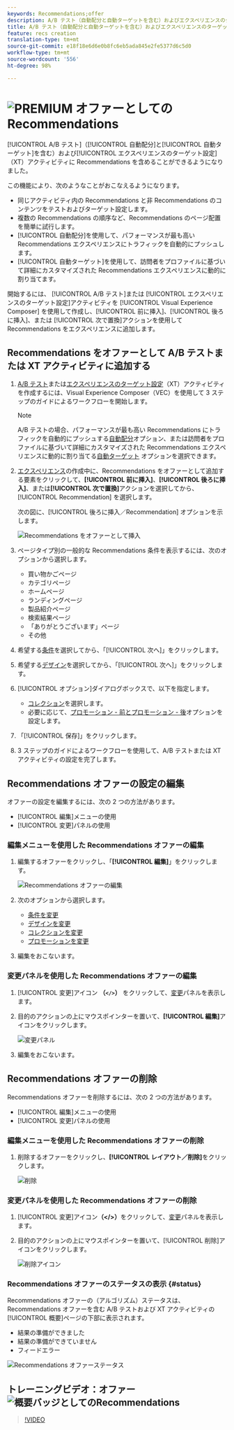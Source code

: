 ```yaml
---
keywords: Recommendations;offer
description: A/B テスト（自動配分と自動ターゲットを含む）およびエクスペリエンスのターゲット設定（XT）アクティビティにおけるオファーとしての Adobe Recommendations
title: A/B テスト（自動配分と自動ターゲットを含む）およびエクスペリエンスのターゲット設定（XT）アクティビティにおけるオファーとしての Adobe Recommendations
feature: recs creation
translation-type: tm+mt
source-git-commit: e18f18e6d6e0b8fc6eb5ada845e2fe5377d6c5d0
workflow-type: tm+mt
source-wordcount: '556'
ht-degree: 98%

---
```



# ![PREMIUM](/help/assets/premium.png) オファーとしての Recommendations

[!UICONTROL A/B テスト]（[!UICONTROL 自動配分]と[!UICONTROL 自動ターゲット]を含む）および[!UICONTROL エクスペリエンスのターゲット設定]（XT）アクティビティに Recommendations を含めることができるようになりました。

この機能により、次のようなことがおこなえるようになります。

* 同じアクティビティ内の Recommendations と非 Recommendations のコンテンツをテストおよびターゲット設定します。
* 複数の Recommendations の順序など、Recommendations のページ配置を簡単に試行します。
* [!UICONTROL 自動配分]を使用して、パフォーマンスが最も高い Recommendations エクスペリエンスにトラフィックを自動的にプッシュします。
* [!UICONTROL 自動ターゲット]を使用して、訪問者をプロファイルに基づいて詳細にカスタマイズされた Recommendations エクスペリエンスに動的に割り当てます。

開始するには、 [!UICONTROL A/B テスト]または [!UICONTROL エクスペリエンスのターゲット設定]アクティビティを [!UICONTROL Visual Experience Composer] を使用して作成し、[!UICONTROL 前に挿入]、[!UICONTROL 後ろに挿入]、または [!UICONTROL 次で置換]アクションを使用して Recommendations をエクスペリエンスに追加します。

## Recommendations をオファーとして A/B テストまたは XT アクティビティに追加する

1. [A/B テスト](/help/c-activities/t-test-ab/t-test-create-ab/test-create-ab.md)または[エクスペリエンスのターゲット設定](/help/c-activities/t-experience-target/t-xt-create/xt-create.md)（XT）アクティビティを作成するには、Visual Experience Composer（VEC）を使用して 3 ステップのガイドによるワークフローを開始します。

   >[!NOTE]
   >
   >A/B テストの場合、パフォーマンスが最も高い Recommendations にトラフィックを自動的にプッシュする[自動配分](/help/c-activities/automated-traffic-allocation/automated-traffic-allocation.md)オプション、または訪問者をプロファイルに基づいて詳細にカスタマイズされた Recommendations エクスペリエンスに動的に割り当てる[自動ターゲット](/help/c-activities/auto-target/auto-target-to-optimize.md) オプションを選択できます。

1. [エクスペリエンス](/help/c-experiences/c-visual-experience-composer/viztarget-options.md)の作成中に、Recommendations をオファーとして追加する要素をクリックして、**[!UICONTROL 前に挿入]**、**[!UICONTROL 後ろに挿入]**、または&#x200B;**[!UICONTROL 次で置換]**&#x200B;アクションを選択してから、[!UICONTROL Recommendation] を選択します。

   次の図に、[!UICONTROL 後ろに挿入／Recommendation] オプションを示します。

   ![Recommendations をオファーとして挿入](/help/c-recommendations/assets/replace-after-recommendations.png)

1. ページタイプ別の一般的な Recommendations 条件を表示するには、次のオプションから選択します。

   * 買い物かごページ
   * カテゴリページ
   * ホームページ
   * ランディングページ
   * 製品紹介ページ
   * 検索結果ページ
   * 「ありがとうございます」ページ
   * その他

1. 希望する[条件](/help/c-recommendations/c-algorithms/algorithms.md)を選択してから、「[!UICONTROL 次へ]」をクリックします。
1. 希望する[デザイン](/help/c-recommendations/c-design-overview/design-overview.md)を選択してから、「[!UICONTROL 次へ]」をクリックします。
1. [!UICONTROL オプション]ダイアログボックスで、以下を指定します。

   * [コレクション](/help/c-recommendations/c-products/collections.md)を選択します。
   * 必要に応じて、[プロモーション - 前とプロモーション - 後](/help/c-recommendations/t-create-recs-activity/adding-promotions.md)オプションを設定します。

1. 「[!UICONTROL 保存]」をクリックします。
1. 3 ステップのガイドによるワークフローを使用して、A/B テストまたは XT アクティビティの設定を完了します。

## Recommendations オファーの設定の編集

オファーの設定を編集するには、次の 2 つの方法があります。

* [!UICONTROL 編集]メニューの使用
* [!UICONTROL 変更]パネルの使用

### 編集メニューを使用した Recommendations オファーの編集

1. 編集するオファーをクリックし、「**[!UICONTROL 編集]**」をクリックします。

   ![Recommendations オファーの編集](/help/c-recommendations/assets/recs-offer-edit.png)

1. 次のオプションから選択します。

   * [条件を変更](/help/c-recommendations/c-algorithms/algorithms.md)
   * [デザインを変更](/help/c-recommendations/c-design-overview/design-overview.md)
   * [コレクションを変更](/help/c-recommendations/c-products/collections.md)
   * [プロモーションを変更](/help/c-recommendations/t-create-recs-activity/adding-promotions.md)

1. 編集をおこないます。

### 変更パネルを使用した Recommendations オファーの編集

1. [!UICONTROL 変更]アイコン **（`</>`）** をクリックして、[変更](/help/c-experiences/c-visual-experience-composer/c-vec-code-editor/vec-code-editor.md)パネルを表示します。
1. 目的のアクションの上にマウスポインターを置いて、**[!UICONTROL 編集]**&#x200B;アイコンをクリックします。

   ![変更パネル](/help/c-recommendations/assets/recs-offer-modifications.png)

1. 編集をおこないます。

## Recommendations オファーの削除

Recommendations オファーを削除するには、次の 2 つの方法があります。

* [!UICONTROL 編集]メニューの使用
* [!UICONTROL 変更]パネルの使用

### 編集メニューを使用した Recommendations オファーの削除

1. 削除するオファーをクリックし、**[!UICONTROL レイアウト／削除]**&#x200B;をクリックします。

   ![削除](/help/c-recommendations/assets/recs-offer-remove.png)

### 変更パネルを使用した Recommendations オファーの削除

1. [!UICONTROL 変更]アイコン&#x200B;**（&lt;/>）**&#x200B;をクリックして、[変更](/help/c-experiences/c-visual-experience-composer/c-vec-code-editor/vec-code-editor.md)パネルを表示します。
1. 目的のアクションの上にマウスポインターを置いて、[!UICONTROL 削除]アイコンをクリックします。

   ![削除アイコン](/help/c-recommendations/assets/recs-offer-delete.png)

### Recommendations オファーのステータスの表示 {#status}

Recommendations オファーの（アルゴリズム）ステータスは、Recommendations オファーを含む A/B テストおよび XT アクティビティの[!UICONTROL 概要]ページの下部に表示されます。

* 結果の準備ができました
* 結果の準備ができていません
* フィードエラー

![Recommendations オファーステータス](/help/c-recommendations/assets/recs-offer-status.png)

## トレーニングビデオ：オファー ![概要バッジとしてのRecommendations](/help/assets/overview.png)

>[!VIDEO](https://video.tv.adobe.com/v/28878)